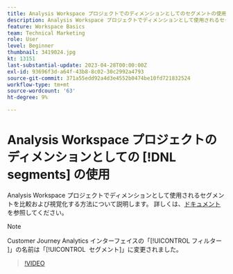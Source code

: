 ```yaml
---
title: Analysis Workspace プロジェクトでのディメンションとしてのセグメントの使用
description: Analysis Workspace プロジェクトでディメンションとして使用されるセグメントを比較および視覚化する方法について説明します。
feature: Workspace Basics
team: Technical Marketing
role: User
level: Beginner
thumbnail: 3419024.jpg
kt: 13151
last-substantial-update: 2023-04-28T00:00:00Z
exl-id: 93696f3d-a64f-43b8-8c02-30c2992a4793
source-git-commit: 371a55edd92a4d3e4552b0474be10fd721832524
workflow-type: tm+mt
source-wordcount: '63'
ht-degree: 9%

---
```


# Analysis Workspace プロジェクトのディメンションとしての [!DNL segments] の使用

Analysis Workspace プロジェクトでディメンションとして使用されるセグメントを比較および視覚化する方法について説明します。 詳しくは、[ドキュメント](https://experienceleague.adobe.com/ja/docs/analytics-platform/using/cja-components/cja-segments/create-filters)を参照してください。

>[!NOTE]
>
> Customer Journey Analytics インターフェイスの「[!UICONTROL &#x200B; フィルター &#x200B;]」の名前は「[!UICONTROL &#x200B; セグメント &#x200B;]」に変更されました。

>[!VIDEO](https://video.tv.adobe.com/v/3449063/?learn=on&quality=12&captions=jpn)
